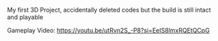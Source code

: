 My first 3D Project, accidentally deleted codes but the build is still intact and playable

Gameplay Video: https://youtu.be/utRvn2S_-P8?si=EeIS8lmxRQEtQCpG
